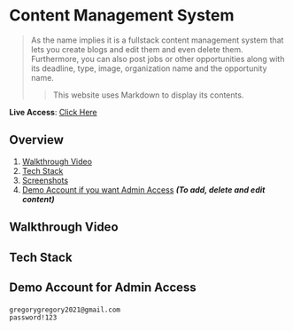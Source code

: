 # Content Management System

> As the name implies it is a fullstack content management system that lets you create blogs and edit them and even delete them. Furthermore, you can also post jobs or other opportunities along with its deadline, type, image, organization name and the opportunity name.  
>> This website uses Markdown to display its contents.

**Live Access**: [Click Here](https://content-management-system-roan.vercel.app/)

## Overview
1. <a href="#walkthrough">Walkthrough Video</a>
2. <a href="#tech-stack">Tech Stack</a>
3. <a href="#screenshots">Screenshots</a>
4. <a href="#demo">Demo Account if you want Admin Access</a> _**(To add, delete and edit content)**_

## <p id="walkthrough">Walkthrough Video</p>

## <p id="tech-stack">Tech Stack</p>

## <p id="demo">Demo Account for Admin Access</p>

    gregorygregory2021@gmail.com
    password!123

